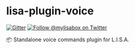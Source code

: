 # lisa-plugin-voice

[![Gitter][gitter-image]][gitter-url]
[![Follow @mylisabox on Twitter][twitter-image]][twitter-url]

:package: Standalone voice commands plugin for L.I.S.A.

[gitter-image]: http://img.shields.io/badge/+%20GITTER-JOIN%20CHAT%20%E2%86%92-1DCE73.svg?style=flat-square
[gitter-url]: https://gitter.im/mylisabox/Lobby
[twitter-image]: https://img.shields.io/twitter/follow/mylisabox.svg?style=social
[twitter-url]: https://twitter.com/mylisabox
